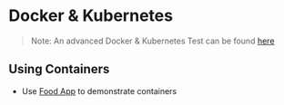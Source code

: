 # Docker & Kubernetes





> Note: An advanced Docker & Kubernetes Test can be found [here](../containers/readme.md)

## Using Containers

- Use [Food App](https://github.com/ARambazamba/food-app) to demonstrate containers

